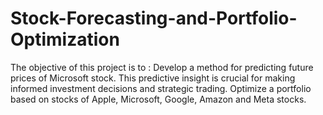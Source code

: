 # Stock-Forecasting-and-Portfolio-Optimization
The objective of this project is to :
Develop a method for predicting future prices of Microsoft stock. This predictive insight is crucial for making informed investment decisions and strategic trading.
Optimize a portfolio based on stocks of Apple, Microsoft, Google, Amazon and Meta stocks.
